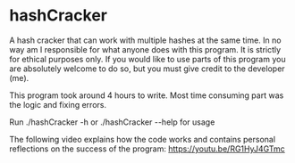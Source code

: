 # hashCracker
A hash cracker that can work with multiple hashes at the same time.
In no way am I responsible for what anyone does with this program. It is strictly for ethical purposes only.
If you would like to use parts of this program you are absolutely welcome to do so, but you must give credit to the developer (me).

This program took around 4 hours to write. Most time consuming part was the logic and fixing errors.

Run ./hashCracker -h or ./hashCracker --help for usage

The following video explains how the code works and contains personal reflections on the success of the program:
https://youtu.be/RG1HyJ4GTmc
